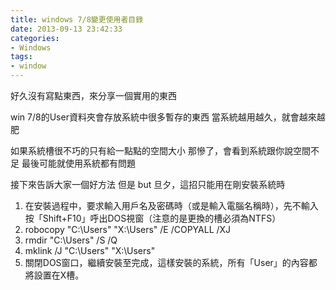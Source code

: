 ```yaml
---
title: windows 7/8變更使用者目錄
date: 2013-09-13 23:42:33
categories:
- Windows
tags:
- window
---
```

好久沒有寫點東西，來分享一個實用的東西

win 7/8的User資料夾會存放系統中很多暫存的東西
當系統越用越久，就會越來越肥

如果系統槽很不巧的只有給一點點的空間大小
那慘了，會看到系統跟你說空間不足
最後可能就使用系統都有問題

接下來告訴大家一個好方法
但是 but 旦夕，這招只能用在剛安裝系統時

1. 在安裝過程中，要求輸入用戶名及密碼時（或是輸入電腦名稱時），先不輸入按「Shift+F10」呼出DOS視窗（注意的是更換的槽必須為NTFS）
2. robocopy "C:\Users" "X:\Users" /E /COPYALL /XJ
3. rmdir "C:\Users" /S /Q
4. mklink /J "C:\Users" "X:\Users"
5. 關閉DOS窗口，繼續安裝至完成，這樣安裝的系統，所有「User」的內容都將設置在X槽。